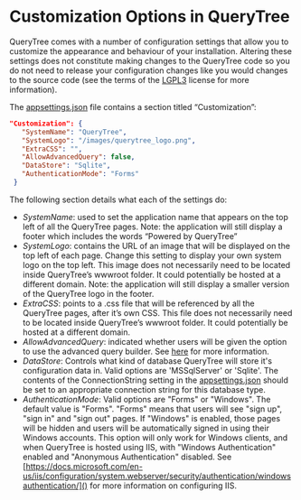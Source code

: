 # Customization Options in QueryTree

QueryTree comes with a number of configuration settings that allow you to customize the appearance and behaviour of your installation. Altering these settings does not constitute making changes to the QueryTree code so you do not need to release your configuration changes like you would changes to the source code (see the terms of the [LGPL3](https://en.wikipedia.org/wiki/GNU_Lesser_General_Public_License) license for more information).

The [appsettings.json](/Web/appsettings.json) file contains a section titled “Customization”:

```json
"Customization": {
   "SystemName": "QueryTree",
   "SystemLogo": "/images/querytree_logo.png",
   "ExtraCSS": "",
   "AllowAdvancedQuery": false,
   "DataStore": "Sqlite",
   "AuthenticationMode": "Forms"
 }
```

The following section details what each of the settings do:

* *SystemName*: used to set the application name that appears on the top left of all the QueryTree pages. Note: the application will still display a footer which includes the words “Powered by QueryTree”
* *SystemLogo*: contains the URL of an image that will be displayed on the top left of each page. Change this setting to display your own system logo on the top left. This image does not necessarily need to be located inside QueryTree’s wwwroot folder. It could potentially be hosted at a different domain. Note: the application will still display a smaller version of the QueryTree logo in the footer.
* *ExtraCSS*: points to a .css file that will be referenced by all the QueryTree pages, after it’s own CSS. This file does not necessarily need to be located inside QueryTree’s wwwroot folder. It could potentially be hosted at a different domain.
* *AllowAdvancedQuery*: indicated whether users will be given the option to use the advanced query builder. See [here](/docs/advanced.md) for more information.
* *DataStore*: Controls what kind of database QueryTree will store it's configuration data in. Valid options are 'MSSqlServer' or 'Sqlite'. The contents of the ConnectionString setting in the [appsettings.json](/Web/appsettings.json) should be set to an appropriate connection string for this database type.
* *AuthenticationMode*: Valid options are "Forms" or "Windows". The default value is "Forms". "Forms" means that users will see "sign up", "sign in" and "sign out" pages. If "Windows" is enabled, those pages will be hidden and users will be automatically signed in using their Windows accounts. This option will only work for Windows clients, and when QueryTree is hosted using IIS, with "Windows Authentication" enabled and "Anonymous Authentication" disabled. See [https://docs.microsoft.com/en-us/iis/configuration/system.webserver/security/authentication/windowsauthentication/]() for more information on configuring IIS.
